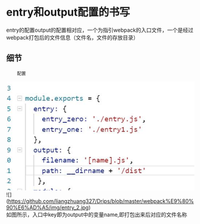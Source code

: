 # entry和output配置的书写
entry的配置output的配置相对应，一个为指引webpack的入口文件，一个是经过webpack打包后的文件信息（文件名，文件的存放目录）
## 细节
        配置
![](https://github.com/liangzhuang327/Drips/blob/master/webpack%E9%80%90%E6%AD%A5/img/entry_1.jpg) <br>
![] (https://github.com/liangzhuang327/Drips/blob/master/webpack%E9%80%90%E6%AD%A5/img/entry_2.jpg)<br>
如图所示，入口中key即为output中的变量name,即打包出来后对应的文件名称
